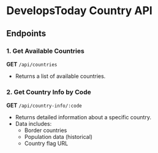# DevelopsToday Country API

## Endpoints

### 1. Get Available Countries

**GET** `/api/countries`

- Returns a list of available countries.

### 2. Get Country Info by Code

**GET** `/api/country-info/:code`

- Returns detailed information about a specific country.
- Data includes:
  - Border countries
  - Population data (historical)
  - Country flag URL
